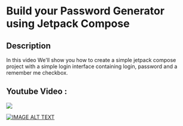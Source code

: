 # Build your Password Generator using Jetpack Compose

## Description
In this video We'll show you how to create a simple jetpack compose project with a simple login interface containing login, password and a remember me checkbox.

## Youtube Video :
[<img src="https://img.shields.io/badge/youtube-%23FF0000.svg?&style=for-the-badge&logo=youtube&logoColor=white" target="_bank"/>](https://youtu.be/vRuvY1CYaGw)

<!--[<img src="https://img.shields.io/badge/medium-black.svg?&style=for-the-badge&logo=medium&logoColor=white" target="_bank"/>-->
<!--](https://medium.com/@WhiteBatCodes/simple-login-page-in-jetpack-compose-9c92af690234)-->

[![IMAGE ALT TEXT](https://i3.ytimg.com/vi/vRuvY1CYaGw/maxresdefault.jpg)](https://youtu.be/vRuvY1CYaGw)
